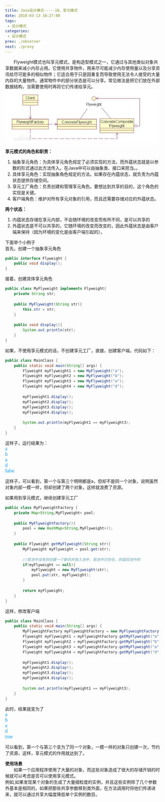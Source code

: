 ```yaml
---
title: Java设计模式-----10、享元模式
date: 2018-03-13 16:27:00
tags:
 - 设计模式
categories:
 - 设计模式
prev: ./observer
next: ./proxy
---
```


&emsp;&emsp;Flyweight模式也叫享元模式，是构造型模式之一，它通过与其他类似对象共享数据来减小内存占用。它使用共享物件，用来尽可能减少内存使用量以及分享资讯给尽可能多的相似物件；它适合用于只是因重复而导致使用无法令人接受的大量内存的大量物件。通常物件中的部分状态是可以分享。常见做法是把它们放在外部数据结构，当需要使用时再将它们传递给享元。　
![享元模式](/img/blogs/2018/03/flyweight.png)

**享元模式的角色和职责：**
1. 抽象享元角色：为具体享元角色规定了必须实现的方法，而外蕴状态就是以参数的形式通过此方法传入。在Java中可以由抽象类、接口来担当。。
2. 具体享元角色：实现抽象角色规定的方法。如果存在内蕴状态，就负责为内蕴状态提供存储空间。
3. 享元工厂角色：负责创建和管理享元角色。要想达到共享的目的，这个角色的实现是关键。
4. 客户端角色：维护对所有享元对象的引用，而且还需要存储对应的外蕴状态。
            
**两个状态：**
1. 内蕴状态存储在享元内部，不会随环境的改变而有所不同，是可以共享的
2. 外蕴状态是不可以共享的，它随环境的改变而改变的，因此外蕴状态是由客户端来保持（因为环境的变化是由客户端引起的）。

下面举个小例子  
首先，创建一个抽象享元角色
``` java
public interface Flyweight {
    public void display();
}
```

接着，创建具体享元角色
``` java
public class MyFlyweight implements Flyweight{
    private String str;
    
    public MyFlyweight(String str){
        this.str = str;
    }
    
    public void display(){
        System.out.println(str);
    }
}　　
```

如果，不使用享元模式的话，不创建享元工厂，直接，创建客户端，代码如下：
``` java
public class MainClass {
    public static void main(String[] args) {
        Flyweight myFlyweight1 = new MyFlyweight("a");
        Flyweight myFlyweight2 = new MyFlyweight("b");
        Flyweight myFlyweight3 = new MyFlyweight("a");
        Flyweight myFlyweight4 = new MyFlyweight("d");
        
        myFlyweight1.display();
        myFlyweight2.display();
        myFlyweight3.display();
        myFlyweight4.display();
        
        System.out.println(myFlyweight1 == myFlyweight3);
    }
}
```
这样子，运行结果为：  
<font color=#0099ff size=3 face="黑体">a</font>  
<font color=#0099ff size=3 face="黑体">b</font>  
<font color=#0099ff size=3 face="黑体">a</font>  
<font color=#0099ff size=3 face="黑体">d</font>  
<font color=#0099ff size=3 face="黑体">false</font>  

这样子，可以看到，第一个与第三个明明都是a，但却不是同一个对象，说明虽然对象内部一模一样，但却创建了两个对象，这样就浪费了资源。

如果用到享元模式，继续创建享元工厂
``` java
public class MyFlyweightFactory {
    private Map<String,MyFlyweight> pool;
    
    public MyFlyweightFactory(){
        pool = new HashMap<String,MyFlyweight>();
    }
    
    public Flyweight getMyFlyweight(String str){
        MyFlyweight myFlyweight = pool.get(str);
        
        //若池中没有则创建一个新的并放入池中，若池中已存在，则返回池中的
        if(myFlyweight == null){
            myFlyweight = new MyFlyweight(str);
            pool.put(str, myFlyweight);
        }
        
        return myFlyweight;
    }
}
```

这样，修改客户端
``` java
public class MainClass {
    public static void main(String[] args) {
        MyFlyweightFactory myFlyweightFactory = new MyFlyweightFactory();
        Flyweight myFlyweight1 = myFlyweightFactory.getMyFlyweight("a");
        Flyweight myFlyweight2 = myFlyweightFactory.getMyFlyweight("b");
        Flyweight myFlyweight3 = myFlyweightFactory.getMyFlyweight("a");
        Flyweight myFlyweight4 = myFlyweightFactory.getMyFlyweight("d");
        
        myFlyweight1.display();
        myFlyweight2.display();
        myFlyweight3.display();
        myFlyweight4.display();
         
        System.out.println(myFlyweight1 == myFlyweight3);
    }
}
```
此时，结果就变为了  
<font color=#0099ff size=3 face="黑体">a</font>  
<font color=#0099ff size=3 face="黑体">b</font>  
<font color=#0099ff size=3 face="黑体">a</font>  
<font color=#0099ff size=3 face="黑体">d</font>  
<font color=#0099ff size=3 face="黑体">true</font>  

可以看到，第一个与第三个变为了同一个对象，一模一样的对象只创建一次，节约了资源，这样，享元模式的作用就达到了。

**使用场景**  
&emsp;&emsp;如果一个应用程序使用了大量的对象，而这些对象造成了很大的存储开销的时候就可以考虑是否可以使用享元模式。  
例如,如果发现某个对象的生成了大量细粒度的实例，并且这些实例除了几个参数外基本是相同的，如果把那些共享参数移到类外面，在方法调用时将他们传递进来，就可以通过共享大幅度降低单个实例的数目。